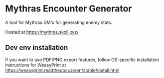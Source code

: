 # Mythras Encounter Generator

A tool for Mythras GM's for generating enemy stats.

Hosted at https://mythras.skoll.xyz/

## Dev env installation

If you want to use PDF/PNG export features, follow OS-specific installation instructions for WeasyPrint at
https://weasyprint.readthedocs.io/en/stable/install.html

